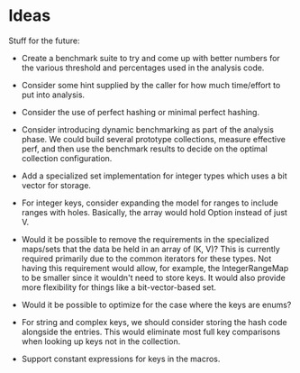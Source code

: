 # Ideas

Stuff for the future:

- Create a benchmark suite to try and come up with better numbers for the various threshold and percentages
  used in the analysis code.

- Consider some hint supplied by the caller for how much time/effort to put into analysis.

- Consider the use of perfect hashing or minimal perfect hashing.

- Consider introducing dynamic benchmarking as part of the analysis phase. We could build
  several prototype collections, measure effective perf, and then use the benchmark results to
  decide on the optimal collection configuration.

- Add a specialized set implementation for integer types which uses a bit vector for storage.

- For integer keys, consider expanding the model for ranges to include ranges with holes.
  Basically, the array would hold Option<V> instead of just V.

- Would it be possible to remove the requirements in the specialized maps/sets that the data be held in an array of
  (K, V)? This is currently required primarily due to the common iterators for these types. Not having this requirement
  would allow, for example, the IntegerRangeMap to be smaller since it wouldn't need to store keys. It would also
  provide more flexibility for things like a bit-vector-based set.

- Would it be possible to optimize for the case where the keys are enums?

- For string and complex keys, we should consider storing the hash code alongside the entries. This would
  eliminate most full key comparisons when looking up keys not in the collection.

- Support constant expressions for keys in the macros.
